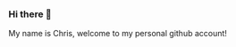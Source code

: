 ### Hi there 👋 

My name is Chris, welcome to my personal github account! 

<!-- I am currently working to develop state of the art DER (Distributed Energy Resources) modeling tools with my Data Science team at Kevala in San Francisco.  I am determined to use my mathematical, cloud computing and programming skills to fight climate change and decarbonise electricity 🌱. 
<images/pictures of previous work to come soon!>

On this account you can find a number of projects I've worked on :) --> 
